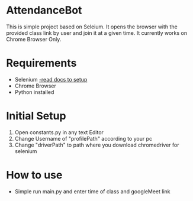 # AttendanceBot
This is simple project based on Seleium. It opens the browser with the provided class link by user and join it at a given time. It currently works on Chrome Browser Only.

# Requirements
- Selenium [-read docs to setup](https://selenium-python.readthedocs.io/)
- Chrome Browser
- Python installed

# Initial Setup
1. Open constants.py in any text Editor
2. Change Username of "profilePath" according to your pc
3. Change "driverPath" to path where you download chromedriver for selenium

# How to use
- Simple run main.py and enter time of class and googleMeet link
